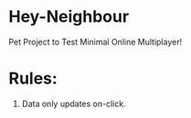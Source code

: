 # Hey-Neighbour
Pet Project to Test Minimal Online Multiplayer!

# Rules:
1. Data only updates on-click.
